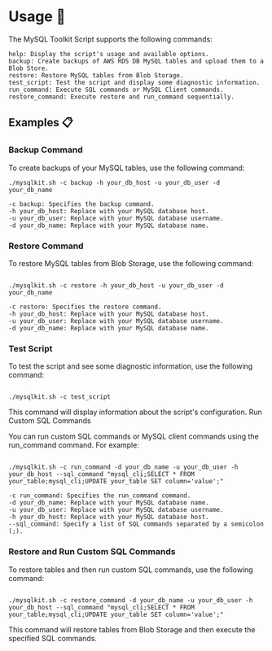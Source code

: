 # Usage 🚀

The MySQL Toolkit Script supports the following commands:

    help: Display the script's usage and available options.
    backup: Create backups of AWS RDS DB MySQL tables and upload them to a Blob Store.
    restore: Restore MySQL tables from Blob Storage.
    test_script: Test the script and display some diagnostic information.
    run_command: Execute SQL commands or MySQL Client commands.
    restore_command: Execute restore and run_command sequentially.

## Examples 📋

### Backup Command

To create backups of your MySQL tables, use the following command:

```
./mysqlkit.sh -c backup -h your_db_host -u your_db_user -d your_db_name
```
    -c backup: Specifies the backup command.
    -h your_db_host: Replace with your MySQL database host.
    -u your_db_user: Replace with your MySQL database username.
    -d your_db_name: Replace with your MySQL database name.

### Restore Command

To restore MySQL tables from Blob Storage, use the following command:

```

./mysqlkit.sh -c restore -h your_db_host -u your_db_user -d your_db_name
```
    -c restore: Specifies the restore command.
    -h your_db_host: Replace with your MySQL database host.
    -u your_db_user: Replace with your MySQL database username.
    -d your_db_name: Replace with your MySQL database name.

### Test Script

To test the script and see some diagnostic information, use the following command:

```

./mysqlkit.sh -c test_script
```
This command will display information about the script's configuration.
Run Custom SQL Commands

You can run custom SQL commands or MySQL client commands using the run_command command. For example:

```

./mysqlkit.sh -c run_command -d your_db_name -u your_db_user -h your_db_host --sql_command "mysql_cli;SELECT * FROM your_table;mysql_cli;UPDATE your_table SET column='value';"
```
    -c run_command: Specifies the run_command command.
    -d your_db_name: Replace with your MySQL database name.
    -u your_db_user: Replace with your MySQL database username.
    -h your_db_host: Replace with your MySQL database host.
    --sql_command: Specify a list of SQL commands separated by a semicolon (;).

### Restore and Run Custom SQL Commands

To restore tables and then run custom SQL commands, use the following command:

```

./mysqlkit.sh -c restore_command -d your_db_name -u your_db_user -h your_db_host --sql_command "mysql_cli;SELECT * FROM your_table;mysql_cli;UPDATE your_table SET column='value';"
```
This command will restore tables from Blob Storage and then execute the specified SQL commands.